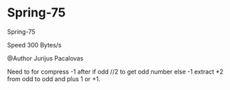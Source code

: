 # Spring-75
Spring-75

Speed 300 Bytes/s

@Author Jurijus Pacalovas

Need to for compress -1 after if odd //2 to get odd number else -1
extract *2 from odd to odd and plus 1 or +1.

